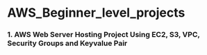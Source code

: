 # AWS_Beginner_level_projects

### 1. AWS Web Server Hosting Project Using EC2, S3, VPC, Security Groups and Keyvalue Pair 
